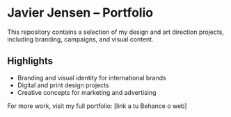 # Javier Jensen – Portfolio

This repository contains a selection of my design and art direction projects, including branding, campaigns, and visual content.

## Highlights
- Branding and visual identity for international brands
- Digital and print design projects
- Creative concepts for marketing and advertising

For more work, visit my full portfolio: [link a tu Behance o web]
